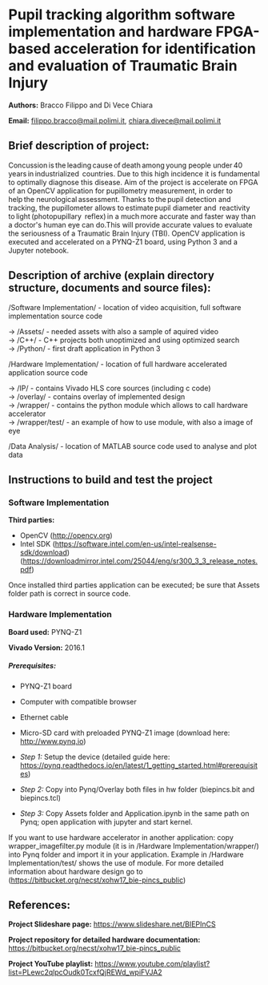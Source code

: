 # Pupil tracking algorithm software implementation and hardware FPGA-based acceleration for identification and evaluation of Traumatic Brain Injury

**Authors:** Bracco Filippo and Di Vece Chiara 

**Email:** filippo.bracco@mail.polimi.it, chiara.divece@mail.polimi.it

## Brief description of project:
Concussion is the leading cause of death among young people under 40 years in industrialized  countries. Due to this high incidence it is fundamental to optimally diagnose this disease.
Aim of the project is accelerate on FPGA of an OpenCV application for pupillometry measurement, in order to help the neurological assessment. Thanks to the pupil detection and tracking, the pupillometer allows to estimate pupil diameter and  reactivity to light (photopupillary  reflex) in a much more accurate and faster way than a doctor's human eye can do.This will provide accurate values to evaluate the seriousness of a Traumatic Brain Injury (TBI).
OpenCV application is executed and accelerated on a PYNQ-Z1 board, using Python 3 and a Jupyter notebook.


## Description of archive (explain directory structure, documents and source files):

/Software Implementation/ - location of video acquisition, full software implementation source code 

-> /Assets/ - needed assets with also a sample of aquired video  
-> /C++/ - C++ projects both unoptimized and using optimized search  
-> /Python/ - first draft application in Python 3  

/Hardware Implementation/ - location of full hardware accelerated application source code 

-> /IP/ - contains Vivado HLS core sources (including c code)  
-> /overlay/ - contains  overlay of implemented design  
-> /wrapper/ - contains the python module which allows to call hardware accelerator  
-> /wrapper/test/ - an example of how to use module, with also a image of eye  

/Data Analysis/ - location of MATLAB source code used to analyse and plot data


## Instructions to build and test the project

### Software Implementation

**Third parties:**

* OpenCV (http://opencv.org)
* Intel SDK (https://software.intel.com/en-us/intel-realsense-sdk/download) (https://downloadmirror.intel.com/25044/eng/sr300_3_3_release_notes.pdf) 

Once installed third parties application can be executed; be sure that Assets folder path is correct in source code.

### Hardware Implementation

**Board used:** PYNQ-Z1

**Vivado Version:** 2016.1

##### Prerequisites:
* PYNQ-Z1 board
* Computer with compatible browser
* Ethernet cable 
* Micro-SD card with preloaded PYNQ-Z1 image (download here: http://www.pynq.io)

* *Step 1:* Setup the device (detailed guide here: https://pynq.readthedocs.io/en/latest/1_getting_started.html#prerequisites)
* *Step 2:* Copy into Pynq/Overlay both files in hw folder (biepincs.bit and biepincs.tcl)
* *Step 3:* Copy Assets folder and Application.ipynb in the same path on Pynq; open application with jupyter and start kernel.

If you want to use hardware accelerator in another application: copy wrapper_imagefilter.py module (it is in /Hardware Implementation/wrapper/) into Pynq folder and import it in your application. Example in /Hardware Implementation/test/ shows the use of module.
For more detailed information about hardware design go to (https://bitbucket.org/necst/xohw17_bie-pincs_public)


## References:

**Project Slideshare page:** https://www.slideshare.net/BIEPInCS

**Project repository for detailed hardware documentation:** https://bitbucket.org/necst/xohw17_bie-pincs_public

**Project YouTube playlist:** https://www.youtube.com/playlist?list=PLewc2qlpcOudk0TcxfQjREWd_wpiFVJA2

